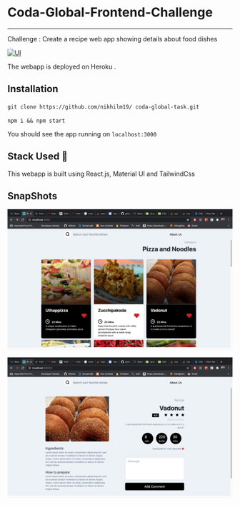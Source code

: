 # Coda-Global-Frontend-Challenge

---

Challenge : Create a recipe web app showing details about food dishes

[![UI](https://img.shields.io/website?down_color=red&down_message=Check+here&label=Website&style=for-the-badge&up_color=green&up_message=up&url=https%3A%2F%2Fwarm-lowlands-25211.herokuapp.com%2F)](https://warm-lowlands-25211.herokuapp.com/)

The webapp is deployed on Heroku .

## Installation

`git clone https://github.com/nikhilm19/ coda-global-task.git`

`npm i && npm start`

You should see the app running on `localhost:3000`

## Stack Used 🚀

This webapp is built using React.js, Material UI and TailwindCss

## SnapShots

![Home](demos/home2.png?raw=true "Title")

![Details](demos/details2.png?raw=true "Details")
